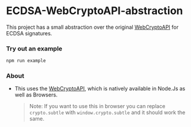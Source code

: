 # ECDSA-WebCryptoAPI-abstraction

This project has a small abstraction over the original [WebCryptoAPI](https://nodejs.org/api/webcrypto.html)
for ECDSA signatures.

### Try out an example

```bash
npm run example
```

### About

- This uses the [WebCryptoAPI](https://nodejs.org/api/webcrypto.html), which is natively available in
  Node.Js as well as Browsers.
  > Note: If you want to use this in browser you can replace `crypto.subtle` with `window.crypto.subtle`
  > and it should work the same.
